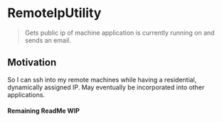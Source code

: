 # RemoteIpUtility
> Gets public ip of machine application is currently running on and sends an email. 

## Motivation
So I can ssh into my remote machines while having a residential, dynamically assigned IP. May eventually be incorporated into other applications.
#### Remaining ReadMe WIP
